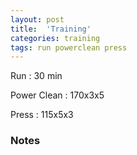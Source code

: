 ```yaml
---
layout: post
title:  'Training'
categories: training
tags: run powerclean press
---
```


Run         :   30 min

Power Clean :   170x3x5

Press       :   115x5x3


### Notes
